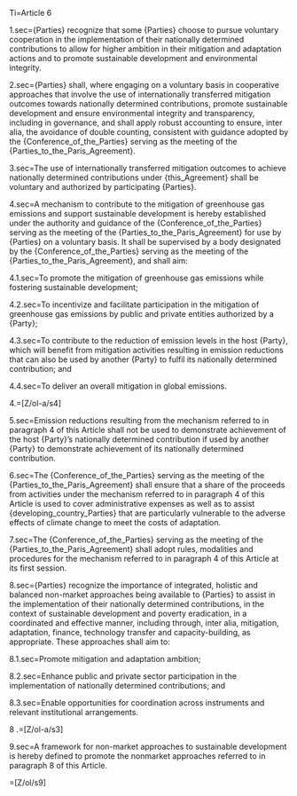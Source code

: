 
Ti=Article 6

1.sec={Parties} recognize that some {Parties} choose to pursue voluntary cooperation in the implementation of their nationally determined contributions to allow for higher ambition in their mitigation and adaptation actions and to promote sustainable development and environmental integrity.

2.sec={Parties} shall, where engaging on a voluntary basis in cooperative approaches that involve the use of internationally transferred mitigation outcomes towards nationally determined contributions, promote sustainable development and ensure environmental integrity and transparency, including in governance, and shall apply robust accounting to ensure, inter alia, the avoidance of double counting, consistent with guidance adopted by the {Conference_of_the_Parties} serving as the meeting of the {Parties_to_the_Paris_Agreement}.

3.sec=The use of internationally transferred mitigation outcomes to achieve nationally determined contributions under {this_Agreement} shall be voluntary and authorized by participating {Parties}.

4.sec=A mechanism to contribute to the mitigation of greenhouse gas emissions and support sustainable development is hereby established under the authority and guidance of the {Conference_of_the_Parties} serving as the meeting of the {Parties_to_the_Paris_Agreement} for use by {Parties} on a voluntary basis. It shall be supervised by a body designated by the {Conference_of_the_Parties} serving as the meeting of the {Parties_to_the_Paris_Agreement}, and shall aim:

4.1.sec=To promote the mitigation of greenhouse gas emissions while fostering sustainable development;

4.2.sec=To incentivize and facilitate participation in the mitigation of greenhouse gas emissions by public and private entities authorized by a {Party};

4.3.sec=To contribute to the reduction of emission levels in the host {Party}, which will benefit from mitigation activities resulting in emission reductions that can also be used by another {Party} to fulfil its nationally determined contribution; and

4.4.sec=To deliver an overall mitigation in global emissions.

4.=[Z/ol-a/s4]

5.sec=Emission reductions resulting from the mechanism referred to in paragraph 4 of this Article shall not be used to demonstrate achievement of the host {Party}’s nationally determined contribution if used by another {Party} to demonstrate achievement of its nationally determined contribution.

6.sec=The {Conference_of_the_Parties} serving as the meeting of the {Parties_to_the_Paris_Agreement} shall ensure that a share of the proceeds from activities under the mechanism referred to in paragraph 4 of this Article is used to cover administrative expenses as well as to assist {developing_country_Parties} that are particularly vulnerable to the adverse effects of climate change to meet the costs of adaptation.

7.sec=The {Conference_of_the_Parties} serving as the meeting of the {Parties_to_the_Paris_Agreement} shall adopt rules, modalities and procedures for the mechanism referred to in paragraph 4 of this Article at its first session.

8.sec={Parties} recognize the importance of integrated, holistic and balanced non-market approaches being available to {Parties} to assist in the implementation of their nationally determined contributions, in the context of sustainable development and poverty eradication, in a coordinated and effective manner, including through, inter alia, mitigation, adaptation, finance, technology transfer and capacity-building, as appropriate. These approaches shall aim to:

8.1.sec=Promote mitigation and adaptation ambition;

8.2.sec=Enhance public and private sector participation in the implementation of nationally determined contributions; and

8.3.sec=Enable opportunities for coordination across instruments and relevant institutional arrangements.

8 .=[Z/ol-a/s3]

9.sec=A framework for non-market approaches to sustainable development is hereby defined to promote the nonmarket approaches referred to in paragraph 8 of this Article.

=[Z/ol/s9]
